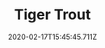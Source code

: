 ---
templateKey: blog-post
featuredpost: false
date: 2020-02-17T15:45:45.711Z
type: fish
title: Tiger Trout
description: A rare hybrid trout that cannot bear offspring of its own.
note: 
sellPrice: 150
featuredimage: /img/Tiger_Trout.png
tags:
  - Town
  - Forest
  - 6am – 7pm
  - Fall
  - Winter
  - AnyWeather
  - River Fish Bundle
---